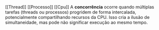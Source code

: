 [[Thread]]
[[Processo]]
[[Cpu]]
A **concorrência** ocorre quando múltiplas tarefas (threads ou processos) progridem de forma intercalada, potencialmente compartilhando recursos da CPU. Isso cria a ilusão de simultaneidade, mas pode não significar execução ao mesmo tempo.